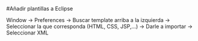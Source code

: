 #Añadir plantillas a Eclipse

Window -> Preferences -> Buscar template arriba a la izquierda -> Seleccionar la que corresponda (HTML, CSS, JSP,...) -> Darle a importar -> Seleccionar XML
